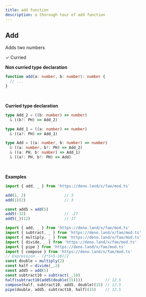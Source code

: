 ```yaml
---
title: add function
description: a thorough tour of add function
---
```


## Add

Adds two numbers

&check; Curried
<!---
&#10539; Not curred
-->

**Non curried type declaration**
```typescript
function add(a: number, b: number): number {
  // ...
}
```
<br>

**Curried type declaration**

```typescript
type Add_2 = ((b: number) => number)
  & ((b?: PH) => Add_2)

type Add_1 = ((a: number) => number)
  & ((a?: PH) => Add_1)

type Add = ((a: number, b: number) => number)
  & ((a: number, b?: PH) => Add_2)
  & ((a: PH, b: number) => Add_1)
  & ((a?: PH, b?: PH) => Add)
```
<br>

**Examples**
```typescript
import { add, _ } from 'https://deno.land/x/fae/mod.ts'

add(1, 2)                 // 3
add(1)(2)                 // 3

const add5 = add(5)
add5(-32)                 // -27
add5(_)(12)               // 17
```
```typescript
import { add, _ } from 'https://deno.land/x/fae/mod.ts'
import { subtract, _ } from 'https://deno.land/x/fae/mod.ts'
import { multiply, _ } from 'https://deno.land/x/fae/mod.ts'
import { divide, _ } from 'https://deno.land/x/fae/mod.ts'
import { pipe } from 'https://deno.land/x/fae/mod.ts'
import { compose } from 'https://deno.land/x/fae/mod.ts'
// Expression - (2*5+5-10)/2
const double = multiply(2)
const half = divide(_,2)
const add5 = add(5)
const subtract10 = subtract(_,10)
half(subtract10(add5(double(15))))          // 12.5
compose(half, subtract10, add5, double)(15) // 12.5
pipe(double, add5, subtract10, half)(15)    // 12.5
```
